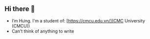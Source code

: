 ## Hi there 👋
- I’m Hưng. I'm a student of: [https://cmcu.edu.vn/](CMC University (CMCU))
-  Can't think of anything to write
<!--
**hoaquyen666/hoaquyen666** is a ✨ _special_ ✨ repository because its `README.md` (this file) appears on your GitHub profile.

Here are some ideas to get you started:

- 🔭 I’m currently working on ...
- 🌱 I’m currently learning ...
- 👯 I’m looking to collaborate on ...
- 🤔 I’m looking for help with ...
- 💬 Ask me about ...
- 📫 How to reach me: ...
- 😄 Pronouns: ...
- ⚡ Fun fact: ...
-->

